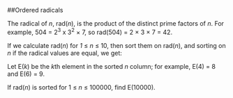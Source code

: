 ##Ordered radicals

The radical of <i>n</i>, rad(<i>n</i>), is the product of the distinct prime factors of <i>n</i>. For example, 504 = 2<sup>3</sup> x 3<sup>2</sup> &#xD7; 7, so rad(504) = 2 &#xD7; 3 &#xD7; 7 = 42.

If we calculate rad(<i>n</i>) for <i>1</i> &#x2264; <i>n</i> &#x2264; 10, then sort them on rad(<i>n</i>), and sorting on <i>n</i> if the radical values are equal, we get:

Let E(<i>k</i>) be the <i>k</i>th element in the sorted <i>n</i> column; for example, E(4) = 8 and E(6) = 9.

If rad(<i>n</i>) is sorted for 1 &#x2264; <i>n</i> &#x2264; 100000, find E(10000).
